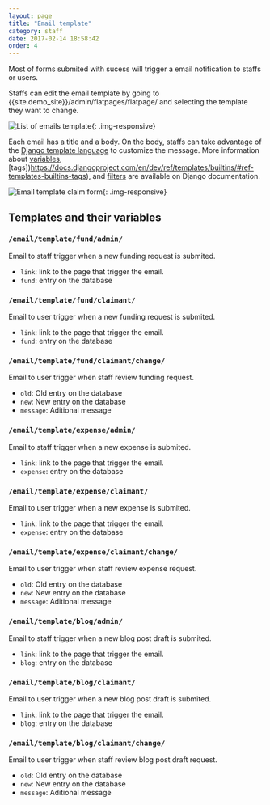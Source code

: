 ```yaml
---
layout: page
title: "Email template"
category: staff
date: 2017-02-14 18:58:42
order: 4
---
```

Most of forms submited with sucess will trigger
a email notification to staffs or users.

Staffs can edit the email template
by going to {{site.demo_site}}/admin/flatpages/flatpage/
and selecting the template they want to change.

![List of emails template]({{site.baseurl}}/img/flatpages.png){: .img-responsive}

Each email has a title and a body.
On the body, staffs can take advantage of the [Django template language](https://docs.djangoproject.com/en/dev/topics/templates/#the-django-template-language)
to customize the message.
More information about
[variables](https://docs.djangoproject.com/en/dev/topics/templates/#variables),
[tags])https://docs.djangoproject.com/en/dev/ref/templates/builtins/#ref-templates-builtins-tags), and
[filters](https://docs.djangoproject.com/en/dev/ref/templates/builtins/#ref-templates-builtins-filters)
are available on Django documentation.

![Email template claim form]({{site.baseurl}}/img/flatpages-edit.png){: .img-responsive}

## Templates and their variables

### `/email/template/fund/admin/`

Email to staff trigger when a new funding request is submited.

- `link`: link to the page that trigger the email.
- `fund`: entry on the database

### `/email/template/fund/claimant/`

Email to user trigger when a new funding request is submited.

- `link`: link to the page that trigger the email.
- `fund`: entry on the database

### `/email/template/fund/claimant/change/`

Email to user trigger when staff review funding request.

- `old`: Old entry on the database
- `new`: New entry on the database
- `message`: Aditional message

### `/email/template/expense/admin/`

Email to staff trigger when a new expense is submited.

- `link`: link to the page that trigger the email.
- `expense`: entry on the database

### `/email/template/expense/claimant/`

Email to user trigger when a new expense is submited.

- `link`: link to the page that trigger the email.
- `expense`: entry on the database

### `/email/template/expense/claimant/change/`

Email to user trigger when staff review expense request.

- `old`: Old entry on the database
- `new`: New entry on the database
- `message`: Aditional message

### `/email/template/blog/admin/`

Email to staff trigger when a new blog post draft is submited.

- `link`: link to the page that trigger the email.
- `blog`: entry on the database

### `/email/template/blog/claimant/`

Email to user trigger when a new blog post draft is submited.

- `link`: link to the page that trigger the email.
- `blog`: entry on the database

### `/email/template/blog/claimant/change/`

Email to user trigger when staff review blog post draft request.

- `old`: Old entry on the database
- `new`: New entry on the database
- `message`: Aditional message